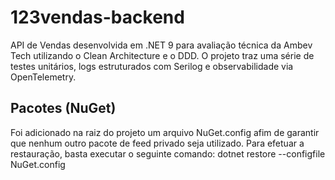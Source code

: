 # 123vendas-backend
API de Vendas desenvolvida em .NET 9 para avaliação técnica da Ambev Tech utilizando o Clean Architecture e o DDD. O projeto traz uma série de testes unitários, logs estruturados com Serilog e observabilidade via OpenTelemetry.

## Pacotes (NuGet)
Foi adicionado na raiz do projeto um arquivo NuGet.config afim de garantir que nenhum outro pacote de feed privado seja utilizado.
Para efetuar a restauração, basta executar o seguinte comando: dotnet restore --configfile NuGet.config
